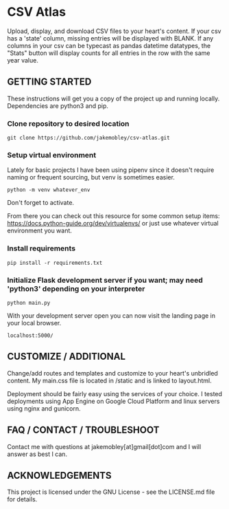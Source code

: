 # CSV Atlas
Upload, display, and download CSV files to your heart's content. 
If your csv has a 'state' column, missing entries will be displayed with BLANK.
If any columns in your csv can be typecast as pandas datetime datatypes, the "Stats" button will display counts
for all entries in the row with the same year value.

## GETTING STARTED

These instructions will get you a copy of the project up and running locally.
Dependencies are python3 and pip.

### Clone repository to desired location
```
git clone https://github.com/jakemobley/csv-atlas.git
```

### Setup virtual environment

Lately for basic projects I have been using pipenv since it doesn't require naming or frequent sourcing, but venv is 
sometimes easier.
```
python -m venv whatever_env
```
Don't forget to activate.

From there you can check out this resource for some common setup items: 
https://docs.python-guide.org/dev/virtualenvs/ or just use whatever virtual environment you want.

### Install requirements
```
pip install -r requirements.txt
```

### Initialize Flask development server if you want; may need 'python3' depending on your interpreter
```
python main.py
```

With your development server open you can now visit the landing page in your local browser.
```
localhost:5000/
```

## CUSTOMIZE / ADDITIONAL

Change/add routes and templates and customize to your heart's unbridled content. My main.css file is located in /static and is linked to layout.html.

Deployment should be fairly easy using the services of your choice. I tested deployments using App Engine on 
Google Cloud Platform and linux servers using nginx and gunicorn.

## FAQ / CONTACT / TROUBLESHOOT

Contact me with questions at jakemobley[at]gmail[dot]com and I will answer as best I can.

## ACKNOWLEDGEMENTS

This project is licensed under the GNU License - see the LICENSE.md file for details.
